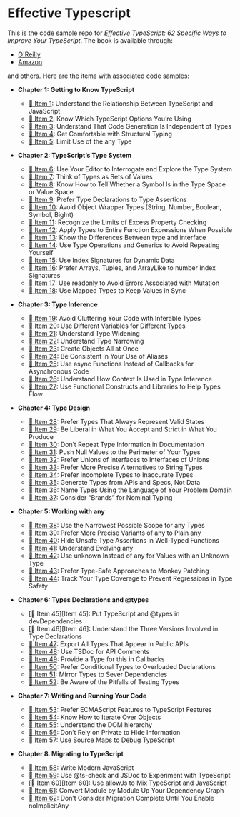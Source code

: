 # Effective Typescript

This is the code sample repo for _Effective TypeScript: 62 Specific Ways to Improve Your TypeScript_. The book is available through:

- [O'Reilly][o]
- [Amazon][a]

and others. Here are the items with associated code samples:

- **Chapter 1: Getting to Know TypeScript**
  - [:memo: Item 1][Item 1]: Understand the Relationship Between TypeScript and JavaScript
  - [:memo: Item 2][Item 2]: Know Which TypeScript Options You’re Using
  - [:memo: Item 3][Item 3]: Understand That Code Generation Is Independent of Types
  - [:memo: Item 4][Item 4]: Get Comfortable with Structural Typing
  - [:memo: Item 5][Item 5]: Limit Use of the any Type

- **Chapter 2: TypeScript’s Type System**
  - [:memo: Item 6][Item 6]: Use Your Editor to Interrogate and Explore the Type System
  - [:memo: Item 7][Item 7]: Think of Types as Sets of Values
  - [:memo: Item 8][Item 8]: Know How to Tell Whether a Symbol Is in the Type Space or Value Space
  - [:memo: Item 9][Item 9]: Prefer Type Declarations to Type Assertions
  - [:memo: Item 10][Item 10]: Avoid Object Wrapper Types (String, Number, Boolean, Symbol, BigInt)
  - [:memo: Item 11][Item 11]: Recognize the Limits of Excess Property Checking
  - [:memo: Item 12][Item 12]: Apply Types to Entire Function Expressions When Possible
  - [:memo: Item 13][Item 13]: Know the Differences Between type and interface
  - [:memo: Item 14][Item 14]: Use Type Operations and Generics to Avoid Repeating Yourself
  - [:memo: Item 15][Item 15]: Use Index Signatures for Dynamic Data
  - [:memo: Item 16][Item 16]: Prefer Arrays, Tuples, and ArrayLike to number Index Signatures
  - [:memo: Item 17][Item 17]: Use readonly to Avoid Errors Associated with Mutation
  - [:memo: Item 18][Item 18]: Use Mapped Types to Keep Values in Sync

- **Chapter 3: Type Inference**
  - [:memo: Item 19][Item 19]: Avoid Cluttering Your Code with Inferable Types
  - [:memo: Item 20][Item 20]: Use Different Variables for Different Types
  - [:memo: Item 21][Item 21]: Understand Type Widening
  - [:memo: Item 22][Item 22]: Understand Type Narrowing
  - [:memo: Item 23][Item 23]: Create Objects All at Once
  - [:memo: Item 24][Item 24]: Be Consistent in Your Use of Aliases
  - [:memo: Item 25][Item 25]: Use async Functions Instead of Callbacks for Asynchronous Code
  - [:memo: Item 26][Item 26]: Understand How Context Is Used in Type Inference
  - [:memo: Item 27][Item 27]: Use Functional Constructs and Libraries to Help Types Flow

- **Chapter 4: Type Design**
  - [:memo: Item 28][Item 28]: Prefer Types That Always Represent Valid States
  - [:memo: Item 29][Item 29]: Be Liberal in What You Accept and Strict in What You Produce
  - [:memo: Item 30][Item 30]: Don’t Repeat Type Information in Documentation
  - [:memo: Item 31][Item 31]: Push Null Values to the Perimeter of Your Types
  - [:memo: Item 32][Item 32]: Prefer Unions of Interfaces to Interfaces of Unions
  - [:memo: Item 33][Item 33]: Prefer More Precise Alternatives to String Types
  - [:memo: Item 34][Item 34]: Prefer Incomplete Types to Inaccurate Types
  - [:memo: Item 35][Item 35]: Generate Types from APIs and Specs, Not Data
  - [:memo: Item 36][Item 36]: Name Types Using the Language of Your Problem Domain
  - [:memo: Item 37][Item 37]: Consider “Brands” for Nominal Typing

- **Chapter 5: Working with any**
  - [:memo: Item 38][Item 38]: Use the Narrowest Possible Scope for any Types
  - [:memo: Item 39][Item 39]: Prefer More Precise Variants of any to Plain any
  - [:memo: Item 40][Item 40]: Hide Unsafe Type Assertions in Well-Typed Functions
  - [:memo: Item 41][Item 41]: Understand Evolving any
  - [:memo: Item 42][Item 42]: Use unknown Instead of any for Values with an Unknown Type
  - [:memo: Item 43][Item 43]: Prefer Type-Safe Approaches to Monkey Patching
  - [:memo: Item 44][Item 44]: Track Your Type Coverage to Prevent Regressions in Type Safety

- **Chapter 6: Types Declarations and @types**
  - [:memo: Item 45][Item 45]: Put TypeScript and @types in devDependencies
  - [:memo: Item 46][Item 46]: Understand the Three Versions Involved in Type Declarations
  - [:memo: Item 47][Item 47]: Export All Types That Appear in Public APIs
  - [:memo: Item 48][Item 48]: Use TSDoc for API Comments
  - [:memo: Item 49][Item 49]: Provide a Type for this in Callbacks
  - [:memo: Item 50][Item 50]: Prefer Conditional Types to Overloaded Declarations
  - [:memo: Item 51][Item 51]: Mirror Types to Sever Dependencies
  - [:memo: Item 52][Item 52]: Be Aware of the Pitfalls of Testing Types

- **Chapter 7: Writing and Running Your Code**
  - [:memo: Item 53][Item 53]: Prefer ECMAScript Features to TypeScript Features
  - [:memo: Item 54][Item 54]: Know How to Iterate Over Objects
  - [:memo: Item 55][Item 55]: Understand the DOM hierarchy
  - [:memo: Item 56][Item 56]: Don’t Rely on Private to Hide Information
  - [:memo: Item 57][Item 57]: Use Source Maps to Debug TypeScript

- **Chapter 8. Migrating to TypeScript**
  - [:memo: Item 58][Item 58]: Write Modern JavaScript
  - [:memo: Item 59][Item 59]: Use @ts-check and JSDoc to Experiment with TypeScript
  - [:memo: Item 60][Item 60]: Use allowJs to Mix TypeScript and JavaScript
  - [:memo: Item 61][Item 61]: Convert Module by Module Up Your Dependency Graph
  - [:memo: Item 62][Item 62]: Don’t Consider Migration Complete Until You Enable noImplicitAny

[o]: https://www.oreilly.com/library/view/effective-typescript/9781492053736/
[a]: https://www.amazon.com/Effective-TypeScript-Specific-JavaScript-Scales/dp/1492053740

[Item 1]: /samples/ch01-intro/item-01-ts-vs-js
[Item 2]: /samples/ch01-intro/item-02-which-ts
[Item 3]: /samples/ch01-intro/item-03-independent
[Item 4]: /samples/ch01-intro/item-04-structural
[Item 5]: /samples/ch01-intro/item-05-any

[Item 6]: /samples/ch02-types/item-06-editor
[Item 7]: /samples/ch02-types/item-07-types-as-sets
[Item 8]: /samples/ch02-types/item-08-type-value-space
[Item 9]: /samples/ch02-types/item-09-prefer-declarations-to-assertions
[Item 10]: /samples/ch02-types/item-10-avoid-object-wrapper-types
[Item 11]: /samples/ch02-types/item-11-excess-property-checking
[Item 12]: /samples/ch02-types/item-12-type-entire-functions
[Item 13]: /samples/ch02-types/item-13-type-vs-interface
[Item 14]: /samples/ch02-types/item-14-map-between-types
[Item 15]: /samples/ch02-types/item-15-index-for-dynamic
[Item 16]: /samples/ch02-types/item-16-number-index
[Item 17]: /samples/ch02-types/item-17-readonly
[Item 18]: /samples/ch02-types/item-18-values-in-sync

[Item 19]: /samples/ch03-inference/item-19-avoid-inferable
[Item 20]: /samples/ch03-inference/item-20-one-var-one-type
[Item 21]: /samples/ch03-inference/item-21-widening
[Item 22]: /samples/ch03-inference/item-22-narrowing
[Item 23]: /samples/ch03-inference/item-23-all-at-once
[Item 24]: /samples/ch03-inference/item-24-avoid-aliasing
[Item 25]: /samples/ch03-inference/item-25-use-async-await
[Item 26]: /samples/ch03-inference/item-26-context-inference
[Item 27]: /samples/ch03-inference/item-27-well-typed-libs

[Item 28]: /samples/ch04-design/item-28-valid-states
[Item 29]: /samples/ch04-design/item-29-loose-accept-strict-produce
[Item 30]: /samples/ch04-design/item-30-jsdoc-repeat
[Item 31]: /samples/ch04-design/item-31-null-values-to-perimeter
[Item 32]: /samples/ch04-design/item-32-union-of-interfaces
[Item 33]: /samples/ch04-design/item-33-avoid-strings
[Item 34]: /samples/ch04-design/item-34-incomplete-over-innacurate
[Item 35]: /samples/ch04-design/item-35-consider-codegen
[Item 36]: /samples/ch04-design/item-36-language-of-domain
[Item 37]: /samples/ch04-design/item-37-brands

[Item 38]: /samples/ch05-any/item-38-narrowest-any
[Item 39]: /samples/ch05-any/item-39-specific-any
[Item 40]: /samples/ch05-any/item-40-hide-unsafe-casts
[Item 41]: /samples/ch05-any/item-41-evolving-any
[Item 42]: /samples/ch05-any/item-42-never-unknown
[Item 43]: /samples/ch05-any/item-43-type-safe-monkey
[Item 44]: /samples/ch05-any/item-44-type-percentage

[Item 47]: /samples/ch06-declarations/item-47-export-your-types
[Item 48]: /samples/ch06-declarations/item-48-use-tsdoc
[Item 49]: /samples/ch06-declarations/item-49-this-in-callbacks
[Item 50]: /samples/ch06-declarations/item-50-conditional-overload
[Item 51]: /samples/ch06-declarations/item-51-mirror-types-for-deps
[Item 52]: /samples/ch06-declarations/item-52-test-your-types

[Item 53]: /samples/ch07-write-run/item-53-avoid-non-ecma
[Item 54]: /samples/ch07-write-run/item-54-iterate-objects
[Item 55]: /samples/ch07-write-run/item-55-understand-the-dom
[Item 56]: /samples/ch07-write-run/item-56-private-rely
[Item 57]: /samples/ch07-write-run/item-57-source-maps-debug

[Item 58]: /samples/ch08-migrate/item-58-write-modern-js
[Item 59]: /samples/ch08-migrate/item-59-jsdoc-tscheck
[Item 61]: /samples/ch08-migrate/item-61-convert-up-the-graph
[Item 62]: /samples/ch08-migrate/item-62-start-loose

